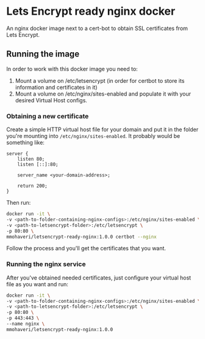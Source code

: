 # Lets Encrypt ready nginx docker

An nginx docker image next to a cert-bot to obtain SSL certificates from Lets Encrypt.

## Running the image

In order to work with this docker image you need to:

1. Mount a volume on /etc/letsencrypt (in order for certbot to store its information and certificates in it)
2. Mount a volume on /etc/nginx/sites-enabled and populate it with your desired Virtual Host configs.

### Obtaining a new certificate

Create a simple HTTP virtual host file for your domain and put it in the folder you're mounting into `/etc/nginx/sites-enabled`.
It probably would be something like:

```nginx
server {
    listen 80;
    listen [::]:80;

    server_name <your-domain-address>;

    return 200;
}
```

Then run:

```bash
docker run -it \
-v <path-to-folder-containing-nginx-configs>:/etc/nginx/sites-enabled \
-v <path-to-letsencrypt-folder>:/etc/letsencrypt \
-p 80:80 \
mmohaveri/letsencrypt-ready-nginx:1.0.0 certbot --nginx
```

Follow the process and you'll get the certificates that you want.

### Running the nginx service

After you've obtained needed certificates, just configure your virtual host file as you want and run:

```bash
docker run -it \
-v <path-to-folder-containing-nginx-configs>:/etc/nginx/sites-enabled \
-v <path-to-letsencrypt-folder>:/etc/letsencrypt \
-p 80:80 \
-p 443:443 \
--name nginx \
mmohaveri/letsencrypt-ready-nginx:1.0.0
```
